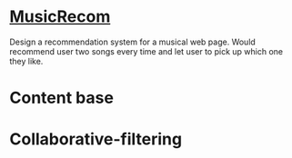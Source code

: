 # [MusicRecom](https://share.streamlit.io/j20963j2000/musicrecom-/main)
Design a recommendation system for a musical web page. Would recommend user two songs every time and let user to pick up which one they like.
# Content base
# Collaborative-filtering
